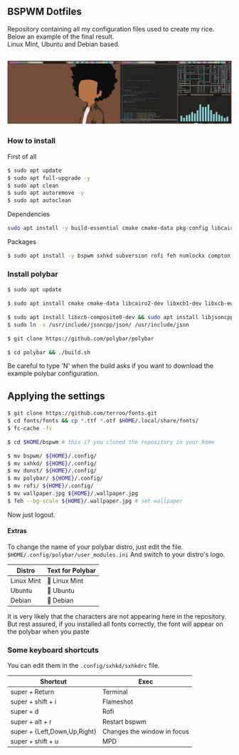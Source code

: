 ## BSPWM Dotfiles
Repository containing all my configuration files used to create my rice. Below an example of the final result. <br>Linux Mint, Ubuntu and Debian based.

![image](example.png)
---

### How to install

First of all
```sh
$ sudo apt update
$ sudo apt full-upgrade -y
$ sudo apt clean
$ sudo apt autoremove -y
$ sudo apt autoclean
```

Dependencies
```sh
sudo apt install -y build-essential cmake cmake-data pkg-config libcairo2-dev libxcb1-dev libxcb-util0-dev libxcb-randr0-dev libxcb-composite0-dev python3-xcbgen xcb-proto libxcb-image0-dev libxcb-ewmh-dev libxcb-icccm4-dev libcurl4-openssl-dev libjsoncpp-dev libpulse-dev libmpdclient-dev libasound2-dev libxcb-cursor-dev libxcb-xrm-dev libxcb-xkb-dev libnl-genl-3-dev
```
Packages
```sh
$ sudo apt install -y bspwm sxhkd subversion rofi feh numlockx compton dunst neofetch imagemagick webp unifont gnome-terminal git
```

### Install polybar

```sh
$ sudo apt update
```
```sh
$ sudo apt install cmake cmake-data libcairo2-dev libxcb1-dev libxcb-ewmh-dev libxcb-icccm4-dev libxcb-image0-dev libxcb-randr0-dev libxcb-util0-dev libxcb-xkb-dev pkg-config python3-xcbgen xcb-proto libxcb-xrm-dev libasound2-dev libmpdclient-dev libiw-dev libcurl4-openssl-dev libpulse-dev
```
```sh
$ sudo apt install libxcb-composite0-dev && sudo apt install libjsoncpp-dev
$ sudo ln -s /usr/include/jsoncpp/json/ /usr/include/json
```
```sh
$ git clone https://github.com/polybar/polybar
```
```sh
$ cd polybar && ./build.sh
```
Be careful to type 'N' when the build asks if you want to download the example polybar configuration.

## Applying the settings

```sh
$ git clone https://github.com/terroo/fonts.git
$ cd fonts/fonts && cp *.ttf *.otf $HOME/.local/share/fonts/
$ fc-cache -fv
```

```sh
$ cd $HOME/bspwm # this if you cloned the repository in your home
```
```sh
$ mv bspwm/ ${HOME}/.config/
$ mv sxhkd/ ${HOME}/.config/
$ mv dunst/ ${HOME}/.config/
$ mv polybar/ ${HOME}/.config/
$ mv rofi/ ${HOME}/.config/
$ mv wallpaper.jpg ${HOME}/.wallpaper.jpg
$ feh --bg-scale ${HOME}/.wallpaper.jpg # set wallpaper
```
Now just logout.

#### Extras
To change the name of your polybar distro, just edit the file.
``$HOME/.config/polybar/user_modules.ini``
And switch to your distro's logo. 

Distro  | Text for Polybar
------- | ----------------
Linux Mint |  Linux Mint
Ubuntu |  Ubuntu
Debian |  Debian

It is very likely that the characters are not appearing here in the repository. But rest assured, if you installed all fonts correctly, the font will appear on the polybar when you paste

### Some keyboard shortcuts
You can edit them in the ``.config/sxhkd/sxhkdrc`` file.

Shortcut  | Exec
--------  | ------
super + Return | Terminal
super + shift + i | Flameshot
super + d | Rofi
super + alt + r | Restart bspwm
super + {Left,Down,Up,Right} | Changes the window in focus
super + shift + u | MPD
